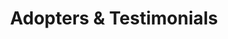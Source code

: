 ---
title: Adopters & Testimonials
type: landing

sections:
  - block: features
    id: adopters
    content:
      title: Eclipse Keyple® Adopters
      subtitle:
      text: '<script src="//iot.eclipse.org/assets/js/eclipsefdn.adopters.js"></script>
            <script>
                eclipseFdnAdopters.getList({ 
                    project_id: "iot.keyple", 
                    selector: ".eclipsefdn-adopters", 
                    ul_classes: "list-inline keyple-adopters", 
                    logo_white: false
                });
            </script>
            <div class="eclipsefdn-adopters"></div>
            <a href="https://iot.eclipse.org/adopters/" target="_blank" rel="noopener">Follow this link to discover how to be listed as an adopter of Eclipse Keyple®</a>'
  - block: portfolio
    id: testimonials
    content:
      title: Testimonials
      subtitle:
      text: "Eclipse Keyple is a truly free and open solution. It is not possible for the team to know the scope of usage and deployment. A great way to support us and promote the project is simply to share your experience of the solution.
            {{% callout note %}}
            To add your testimonial please 
            [create an issue](https://github.com/eclipse-keyple/keyple-website/issues/new?labels=testimonial&template=testimonial.yml&title=Testimonial+Submission) on GitHub 
            **and/or** directly contribute to this website using the 
            [contribution guide]({{< relref \"community/contributing/\" >}}).
            {{% /callout %}}"
      filters:
        # Folders to display content from
        folders:
          - testimonials
        # Only show content with these tags
        tags: ["Authority", "Operator", "System integrator", "Terminal manufacturer", "Card manufacturer", "Access control / Validation", "Card inspection", "Rights loading", "Personalization", "Embedded local reader", "Distributed remote reader"]
        # Exclude content with these tags
        exclude_tags: []
        # Which Hugo page kinds to show (https://gohugo.io/templates/section-templates/#page-kinds)
        kinds:
          - page
      # Field to sort by, such as Date or Title
      sort_by: 'Title'
      sort_ascending: true
      # Default portfolio filter button
      # 0 corresponds to the first button below and so on
      # For example, 0 will default to showing all content as the first button below shows content with *any* tag
      default_button_index: 0
      # Filter button toolbar (optional).
      # Add or remove as many buttons as you like.
      # To show all content, set `tag` to "*".
      # To filter by a specific tag, set `tag` to an existing tag name.
      # To remove the button toolbar, delete the entire `buttons` block.
      buttons:
        - name: All
          tag: '*'
        - name: Authority
          tag: Authority
        - name: Operator
          tag: Operator
        - name: System integrator
          tag: System integrator
        - name: Terminal manufacturer
          tag: Terminal manufacturer
        - name: Card manufacturer
          tag: Card manufacturer
        - name: Access control / Validation
          tag: Access control / Validation
        - name: Card inspection
          tag: Card inspection
        - name: Rights loading
          tag: Rights loading
        - name: Personalization
          tag: Personalization
        - name: Embedded local reader
          tag: Embedded local reader
        - name: Distributed remote reader
          tag: Distributed remote reader
    design:
      # See Page Builder docs for all section customization options.
      # Choose how many columns the section has. Valid values: '1' or '2'.
      columns: '1'
      # Choose a listing view
      view: masonry
      # For Showcase view, flip alternate rows?
      flip_alt_rows: false
---